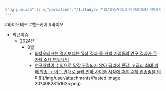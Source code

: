 ```yaml
---
{"dg-publish":true,"permalink":"/1.Study/★ 산업/헬스케어/3.바이오테크/바이오테크/","created":"2024-11-20T21:02:29.806+09:00","updated":"2025-06-03T20:07:22.173+09:00"}
---
```


#바이오테크 #헬스케어 #바이오


- 최근이슈
	- 2024년
		- 8월
			- [바이오테크는 경기보다는 임상 결과 등 개별 기업들의 연구 결과가 주가의 주요 변동요인](8.28_리테일%20투자자를%20위한%20Global%20Watch%20List.pdf#page=24&selection=30,0,50,4&color=yellow)
			- [연구개발이 수익으로 당장 귀결되지 않아 금리에 민감. 고금리 최대 피해 업종 → 이는 반대로 금리 인하 사이클 시작에 따른 수혜 업종임을 의미](8.28_리테일%20투자자를%20위한%20Global%20Watch%20List.pdf#page=24&selection=54,0,97,2&color=yellow)![](/img/user/attachments/Pasted image 20240828151625.png)